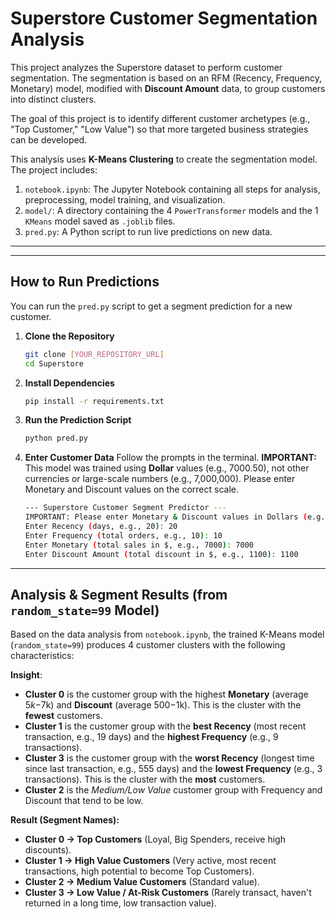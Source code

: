 # Superstore Customer Segmentation Analysis

This project analyzes the Superstore dataset to perform customer segmentation. The segmentation is based on an RFM (Recency, Frequency, Monetary) model, modified with **Discount Amount** data, to group customers into distinct clusters.

The goal of this project is to identify different customer archetypes (e.g., "Top Customer," "Low Value") so that more targeted business strategies can be developed.

This analysis uses **K-Means Clustering** to create the segmentation model. The project includes:
1.  `notebook.ipynb`: The Jupyter Notebook containing all steps for analysis, preprocessing, model training, and visualization.
2.  `model/`: A directory containing the 4 `PowerTransformer` models and the 1 `KMeans` model saved as `.joblib` files.
3.  `pred.py`: A Python script to run live predictions on new data.

---

---

## How to Run Predictions

You can run the `pred.py` script to get a segment prediction for a new customer.

1.  **Clone the Repository**
    ```bash
    git clone [YOUR_REPOSITORY_URL]
    cd Superstore
    ```

2.  **Install Dependencies**
    ```bash
    pip install -r requirements.txt
    ```

3.  **Run the Prediction Script**
    ```bash
    python pred.py
    ```

4.  **Enter Customer Data**
    Follow the prompts in the terminal.
    **IMPORTANT:** This model was trained using **Dollar** values (e.g., 7000.50), not other currencies or large-scale numbers (e.g., 7,000,000). Please enter Monetary and Discount values on the correct scale.

    ```bash
    --- Superstore Customer Segment Predictor ---
    IMPORTANT: Please enter Monetary & Discount values in Dollars (e.g., 5000.50)
    Enter Recency (days, e.g., 20): 20
    Enter Frequency (total orders, e.g., 10): 10
    Enter Monetary (total sales in $, e.g., 7000): 7000
    Enter Discount Amount (total discount in $, e.g., 1100): 1100
    ```

---

## Analysis & Segment Results (from `random_state=99` Model)

Based on the data analysis from `notebook.ipynb`, the trained K-Means model (`random_state=99`) produces 4 customer clusters with the following characteristics:

**Insight**:
* **Cluster 0** is the customer group with the highest **Monetary** (average $5k-$7k) and **Discount** (average $500-$1k). This is the cluster with the **fewest** customers.
* **Cluster 1** is the customer group with the **best Recency** (most recent transaction, e.g., 19 days) and the **highest Frequency** (e.g., 9 transactions).
* **Cluster 3** is the customer group with the **worst Recency** (longest time since last transaction, e.g., 555 days) and the **lowest Frequency** (e.g., 3 transactions). This is the cluster with the **most** customers.
* **Cluster 2** is the *Medium/Low Value* customer group with Frequency and Discount that tend to be low.

**Result (Segment Names):**
* **Cluster 0 → Top Customers** (Loyal, Big Spenders, receive high discounts).
* **Cluster 1 → High Value Customers** (Very active, most recent transactions, high potential to become Top Customers).
* **Cluster 2 → Medium Value Customers** (Standard value).
* **Cluster 3 → Low Value / At-Risk Customers** (Rarely transact, haven't returned in a long time, low transaction value).
